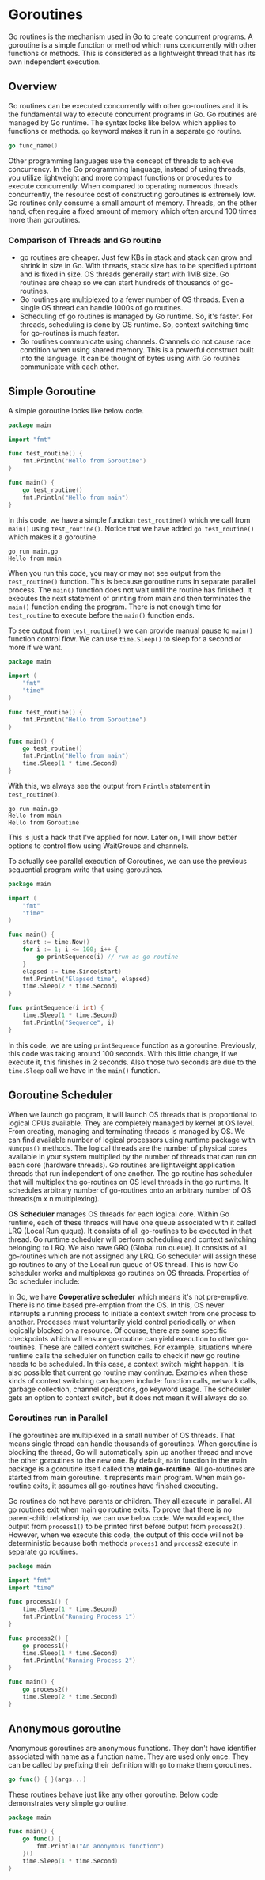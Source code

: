 # Goroutines

Go routines is the mechanism used in Go to create concurrent programs. A goroutine is a simple function or method which runs concurrently with other functions or methods. This is considered as a lightweight thread that has its own independent execution. 

## Overview

Go routines can be executed concurrently with other go-routines and it is the fundamental way to execute concurrent programs in Go. Go routines are managed by Go runtime. The syntax looks like below which applies to functions or methods. `go` keyword makes it run in a separate go routine.

```go
go func_name()
```

Other programming languages use the concept of threads to achieve concurrency. In the Go programming language, instead of using threads, you utilize lightweight and more compact functions or procedures to execute concurrently. When compared to operating numerous threads concurrently, the resource cost of constructing goroutines is extremely low. Go routines only consume a small amount of memory. Threads, on the other hand, often require a fixed amount of memory which often around 100 times more than goroutines.

### Comparison of Threads and Go routine

- go routines are cheaper. Just few KBs in stack and stack can grow and shrink in size in Go. With threads, stack size has to be specified upfrtont and is fixed in size. OS threads generally start with 1MB size. Go routines are cheap so we can start hundreds of thousands of go-routines.
- Go routines are multiplexed to a fewer number of OS threads. Even a single OS thread can handle 1000s of go routines.
- Scheduling of go routines is managed by Go runtime. So, it's faster. For threads, scheduling is done by OS runtime. So, context switching time for go-routines is much faster.
- Go routines communicate using channels. Channels do not cause race condition when using shared memory. This is a powerful construct built into the language. It can be thought of bytes using with Go routines communicate with each other.

## Simple Goroutine

A simple goroutine looks like below code.

```go
package main

import "fmt"

func test_routine() {
	fmt.Println("Hello from Goroutine")
}

func main() {
	go test_routine()
	fmt.Println("Hello from main")
}
```

In this code, we have a simple function `test_routine()` which we call from `main()` using `test_routine()`. Notice that we have added `go test_routine()` which makes it a goroutine.

```output{ lineNos=false .show-prompt }
go run main.go 
Hello from main
```

When you run this code, you may or may not see output from the `test_routine()` function. This is because goroutine runs in separate parallel process. The `main()` function does not wait until the routine has finished. It executes the next statement of printing from main and then terminates the `main()` function ending the program. There is not enough time for `test_routine` to execute before the `main()` function ends. 

To see output from `test_routine()` we can provide manual pause to `main()` function control flow. We can use `time.Sleep()` to sleep for a second or more if we want.

```go
package main

import (
	"fmt"
	"time"
)

func test_routine() {
	fmt.Println("Hello from Goroutine")
}

func main() {
	go test_routine()
	fmt.Println("Hello from main")
	time.Sleep(1 * time.Second)
}
```

With this, we always see the output from `Println` statement in `test_routine()`.

```output{ .show-prompt lineNos=false }
go run main.go 
Hello from main
Hello from Goroutine
```

This is just a hack that I've applied for now. Later on, I will show better options to control flow using WaitGroups and channels.

To actually see parallel execution of Goroutines, we can use the previous sequential program write that using goroutines.

```go
package main

import (
	"fmt"
	"time"
)

func main() {
	start := time.Now()
	for i := 1; i <= 100; i++ {
		go printSequence(i) // run as go routine
	}
	elapsed := time.Since(start)
	fmt.Println("Elapsed time", elapsed)
	time.Sleep(2 * time.Second)
}

func printSequence(i int) {
	time.Sleep(1 * time.Second)
	fmt.Println("Sequence", i)
}
```

In this code, we are using `printSequence` function as a goroutine. Previously, this code was taking around 100 seconds. With this little change, if we execute it, this finishes in 2 seconds. Also those two seconds are due to the `time.Sleep` call we have in the `main()` function.

## Goroutine Scheduler

When we launch go program, it will launch OS threads that is proportional to logical CPUs available. They are completely managed by kernel at OS level. From creating, managing and terminating threads is managed by OS. We can find available number of logical processors using runtime package with `Numcpus()` methods. The logical threads are the number of physical cores available in your system multiplied by the number of threads that can run on each core (hardware threads). Go routines are lightweight application threads that run independent of one another. The go routine has scheduler that will multiplex the go-routines on OS level threads in the go runtime. It schedules arbitrary number of go-routines onto an arbitrary number of OS threads(m x n multiplexing).

**OS Scheduler** manages OS threads for each logical core. Within Go runtime, each of these threads will have one queue associated with it called LRQ (Local Run quque). It consists of all go-routines to be executed in that thread. Go runtime scheduler will perform scheduling and context switching belonging to LRQ. We also have GRQ (Global run queue). It consists of all go-routines which are not assigned any LRQ. Go scheduler will assign these go routines to any of the Local run queue of OS thread. This is how Go scheduler works and multiplexes go routines on OS threads. Properties of Go scheduler include:

In Go, we have **Cooperative scheduler** which means it's not pre-emptive. There is no time based pre-emption from the OS. In this, OS never interrupts a running process to initiate a context switch from one process to another. Processes must voluntarily yield control periodically or when logically blocked on a resource. Of course, there are some specific checkpoints which will ensure go-routine can yield execution to other go-routines. These are called context switches. For example, situations where runtime calls the scheduler on function calls to check if new go routine needs to be scheduled. In this case, a context switch might happen. It is also possible that current go routine may continue. Examples when these kinds of context switching can happen include: function calls, network calls, garbage collection, channel operations, go keyword usage. The scheduler gets an option to context switch, but it does not mean it will always do so.


### Goroutines run in Parallel

The goroutines are multiplexed in a small number of OS threads. That means single thread can handle thousands of goroutines. When goroutine is blocking the thread, Go will automatically spin up another thread and move the other goroutines to the new one. By default, `main` function in the main package is a goroutine itself called the **main go-routine**. All go-routines are started from main goroutine. it represents main program. When main go-routine exits, it assumes all go-routines have finished executing. 

Go routines do not have parents or children. They all execute in parallel. All go routines exit when main go routine exits. To prove that there is no parent-child relationship, we can use below code. We would expect, the output from `process1()` to be printed first before output from `process2()`. However, when we execute this code, the output of this code will not be deterministic because both methods `process1` and `process2` execute in separate go routines.

```go
package main

import "fmt"
import "time"

func process1() {
	time.Sleep(1 * time.Second)
	fmt.Println("Running Process 1")
}

func process2() {
	go process1()
	time.Sleep(1 * time.Second)
	fmt.Println("Running Process 2")
}

func main() {
	go process2()
	time.Sleep(2 * time.Second)
}
```

## Anonymous goroutine

Anonymous goroutines are anonymous functions. They don't have identifier associated with name as a function name. They are used only once. They can be called by prefixing their definition with `go` to make them goroutines. 

```go
go func() { }(args...)
```

These  routines behave just like any other goroutine. Below code demonstrates very simple goroutine.

```go
package main

func main() {
    go func() {
        fmt.Println("An anonymous function")
    }()
    time.Sleep(1 * time.Second)
}
```